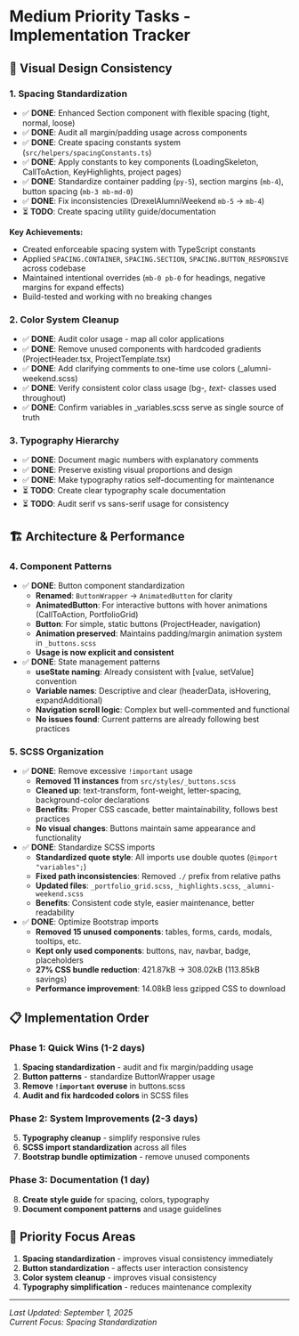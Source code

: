 # Medium Priority Tasks - Implementation Tracker

## 🎨 **Visual Design Consistency**

### **1. Spacing Standardization**

- ✅ **DONE**: Enhanced Section component with flexible spacing (tight, normal, loose)
- ✅ **DONE**: Audit all margin/padding usage across components
- ✅ **DONE**: Create spacing constants system (`src/helpers/spacingConstants.ts`)
- ✅ **DONE**: Apply constants to key components (LoadingSkeleton, CallToAction, KeyHighlights, project pages)
- ✅ **DONE**: Standardize container padding (`py-5`), section margins (`mb-4`), button spacing (`mb-3 mb-md-0`)
- ✅ **DONE**: Fix inconsistencies (DrexelAlumniWeekend `mb-5` → `mb-4`)
- ⏳ **TODO**: Create spacing utility guide/documentation

**Key Achievements:**
- Created enforceable spacing system with TypeScript constants
- Applied `SPACING.CONTAINER`, `SPACING.SECTION`, `SPACING.BUTTON_RESPONSIVE` across codebase
- Maintained intentional overrides (`mb-0 pb-0` for headings, negative margins for expand effects)
- Build-tested and working with no breaking changes

### **2. Color System Cleanup**

- ✅ **DONE**: Audit color usage - map all color applications
- ✅ **DONE**: Remove unused components with hardcoded gradients (ProjectHeader.tsx, ProjectTemplate.tsx)
- ✅ **DONE**: Add clarifying comments to one-time use colors (_alumni-weekend.scss)
- ✅ **DONE**: Verify consistent color class usage (bg-*, text-* classes used throughout)
- ✅ **DONE**: Confirm variables in _variables.scss serve as single source of truth

### **3. Typography Hierarchy**

- ✅ **DONE**: Document magic numbers with explanatory comments
- ✅ **DONE**: Preserve existing visual proportions and design  
- ✅ **DONE**: Make typography ratios self-documenting for maintenance
- ⏳ **TODO**: Create clear typography scale documentation
- ⏳ **TODO**: Audit serif vs sans-serif usage for consistency

## 🏗️ **Architecture & Performance**

### **4. Component Patterns**

- ✅ **DONE**: Button component standardization
    - **Renamed**: `ButtonWrapper` → `AnimatedButton` for clarity
    - **AnimatedButton**: For interactive buttons with hover animations (CallToAction, PortfolioGrid)
    - **Button**: For simple, static buttons (ProjectHeader, navigation)
    - **Animation preserved**: Maintains padding/margin animation system in `_buttons.scss`
    - **Usage is now explicit and consistent**
- ✅ **DONE**: State management patterns
    - **useState naming**: Already consistent with [value, setValue] convention
    - **Variable names**: Descriptive and clear (headerData, isHovering, expandAdditional)
    - **Navigation scroll logic**: Complex but well-commented and functional
    - **No issues found**: Current patterns are already following best practices

### **5. SCSS Organization**

- ✅ **DONE**: Remove excessive `!important` usage
    - **Removed 11 instances** from `src/styles/_buttons.scss`
    - **Cleaned up**: text-transform, font-weight, letter-spacing, background-color declarations
    - **Benefits**: Proper CSS cascade, better maintainability, follows best practices
    - **No visual changes**: Buttons maintain same appearance and functionality
- ✅ **DONE**: Standardize SCSS imports
    - **Standardized quote style**: All imports use double quotes (`@import "variables";`)
    - **Fixed path inconsistencies**: Removed `./` prefix from relative paths
    - **Updated files**: `_portfolio_grid.scss`, `_highlights.scss`, `_alumni-weekend.scss`
    - **Benefits**: Consistent code style, easier maintenance, better readability
- ✅ **DONE**: Optimize Bootstrap imports
    - **Removed 15 unused components**: tables, forms, cards, modals, tooltips, etc.
    - **Kept only used components**: buttons, nav, navbar, badge, placeholders
    - **27% CSS bundle reduction**: 421.87kB → 308.02kB (113.85kB savings)
    - **Performance improvement**: 14.08kB less gzipped CSS to download

## 📋 **Implementation Order**

### **Phase 1: Quick Wins (1-2 days)**

1. **Spacing standardization** - audit and fix margin/padding usage
2. **Button patterns** - standardize ButtonWrapper usage
3. **Remove `!important` overuse** in buttons.scss
4. **Audit and fix hardcoded colors** in SCSS files

### **Phase 2: System Improvements (2-3 days)**

5. **Typography cleanup** - simplify responsive rules
6. **SCSS import standardization** across all files
7. **Bootstrap bundle optimization** - remove unused components

### **Phase 3: Documentation (1 day)**

8. **Create style guide** for spacing, colors, typography
9. **Document component patterns** and usage guidelines

## 🎯 **Priority Focus Areas**

1. **Spacing standardization** - improves visual consistency immediately
2. **Button standardization** - affects user interaction consistency
3. **Color system cleanup** - improves visual consistency
4. **Typography simplification** - reduces maintenance complexity

---

*Last Updated: September 1, 2025*  
*Current Focus: Spacing Standardization*
